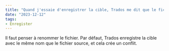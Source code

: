 ```yaml
---
title: "Quand j'essaie d'enregistrer la cible, Trados me dit que le fichier existe déjà."
date: "2023-12-12"
tags:
- Enregister
---
```


Il faut penser à renommer le fichier. 
Par défaut, Trados enregistre la cible avec le même nom que le fichier source, et cela crée un conflit.
